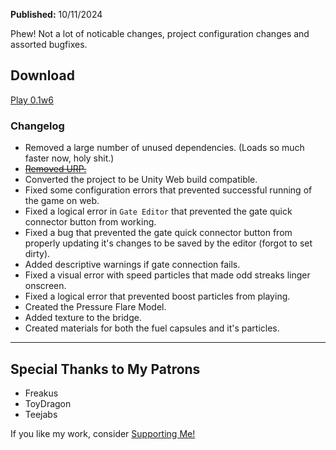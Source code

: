 **Published:** 10/11/2024

Phew! Not a lot of noticable changes, project configuration changes and assorted bugfixes.

## Download
<a class="btn btn-primary" href="../buildarchive/0.1w5/index.html">Play 0.1w6</a>


### Changelog
- Removed a large number of unused dependencies. (Loads so much faster now, holy shit.)
- [~~Removed URP.~~](https://www.youtube.com/watch?v=qpCz3lYMs3g)
- Converted the project to be Unity Web build compatible.
- Fixed some configuration errors that prevented successful running of the game on web.
- Fixed a logical error in `Gate Editor` that prevented the gate quick connector button from working.
- Fixed a bug that prevented the gate quick connector button from properly updating it's changes to be saved by the editor (forgot to set dirty).
- Added descriptive warnings if gate connection fails.
- Fixed a visual error with speed particles that made odd streaks linger onscreen.
- Fixed a logical error that prevented boost particles from playing.
- Created the Pressure Flare Model.
- Added texture to the bridge.
- Created materials for both the fuel capsules and it's particles.

---
## Special Thanks to My Patrons
- Freakus
- ToyDragon
- Teejabs

If you like my work, consider [Supporting Me!](../../../About/SupportMe.md)